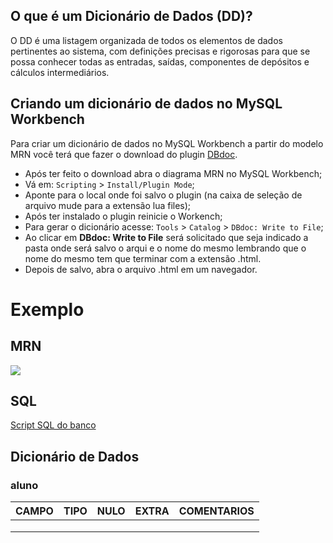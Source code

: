 ## O que é um Dicionário de Dados (DD)? ##
O DD é uma listagem organizada de todos os elementos de dados pertinentes ao sistema, com
definições precisas e rigorosas para que se possa conhecer todas as entradas, saídas, componentes
de depósitos e cálculos intermediários.

## Criando um dicionário de dados no MySQL Workbench ##
Para criar um dicionário de dados no MySQL Workbench a partir do modelo MRN você terá que fazer o download do plugin [DBdoc](https://github.com/luizventurote/banco-de-dados-II/blob/master/dicionario-de-dados/plugin/dbdoc_plugin.lua).

- Após ter feito o download abra o diagrama MRN no MySQL Workbench;
- Vá em: `Scripting` > `Install/Plugin Mode`;
- Aponte para o local onde foi salvo o plugin (na caixa de seleção de arquivo mude para a extensão lua files);
- Após ter instalado o plugin reinicie o Workench;
- Para gerar o dicionário acesse: `Tools` > `Catalog` > `DBdoc: Write to File`;
- Ao clicar em **DBdoc: Write to File** será solicitado que seja indicado a pasta onde será salvo o arqui e o nome do mesmo lembrando que o nome do mesmo tem que terminar com a extensão .html. 
- Depois de salvo, abra o arquivo .html em um navegador.

# Exemplo #
## MRN ##
![](https://raw.githubusercontent.com/luizventurote/banco-de-dados-II/master/dicionario-de-dados/exemplo/MRN.png)

## SQL ##
[Script SQL do banco](https://github.com/luizventurote/banco-de-dados-II/blob/master/dicionario-de-dados/exemplo/Script.sql)

## Dicionário de Dados ##

### aluno ###
| CAMPO | TIPO | NULO | EXTRA | COMENTARIOS |
|---|---|---|---|---|
|   |   |   |   |   |
|   |   |   |   |   |
|   |   |   |   |   |